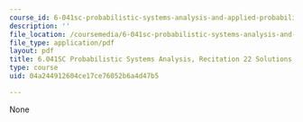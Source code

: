 ```yaml
---
course_id: 6-041sc-probabilistic-systems-analysis-and-applied-probability-fall-2013
description: ''
file_location: /coursemedia/6-041sc-probabilistic-systems-analysis-and-applied-probability-fall-2013/04a244912604ce17ce76052b6a4d47b5_MIT6_041SCF13_rec22_sol.pdf
file_type: application/pdf
layout: pdf
title: 6.041SC Probabilistic Systems Analysis, Recitation 22 Solutions
type: course
uid: 04a244912604ce17ce76052b6a4d47b5

---
```

None